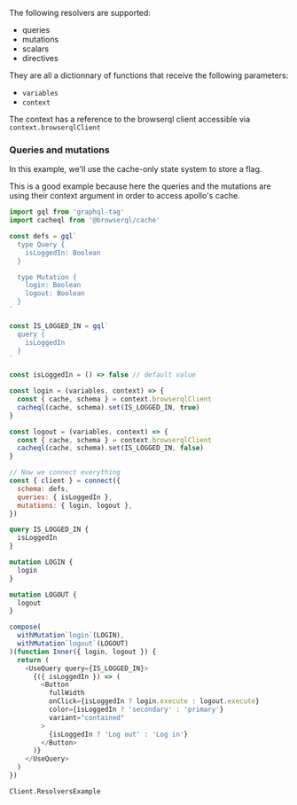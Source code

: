 The following resolvers are supported:

- queries
- mutations
- scalars
- directives

They are all a dictionnary of functions that receive the following parameters:

- `variables`
- `context`

The context has a reference to the browserql client accessible via `context.browserqlClient`

### Queries and mutations

In this example, we'll use the cache-only state system to store a flag.

This is a good example because here the queries and the mutations are using their context argument in order to access apollo's cache.

```javascript
import gql from 'graphql-tag'
import cacheql from '@browserql/cache'

const defs = gql`
  type Query {
    isLoggedIn: Boolean
  }

  type Mutation {
    login: Boolean
    logout: Boolean
  }
`

const IS_LOGGED_IN = gql`
  query {
    isLoggedIn
  }
`

const isLoggedIn = () => false // default value

const login = (variables, context) => {
  const { cache, schema } = context.browserqlClient
  cacheql(cache, schema).set(IS_LOGGED_IN, true)
}

const logout = (variables, context) => {
  const { cache, schema } = context.browserqlClient
  cacheql(cache, schema).set(IS_LOGGED_IN, false)
}

// Now we connect everything
const { client } = connect({
  schema: defs,
  queries: { isLoggedIn },
  mutations: { login, logout },
})
```

```graphql
query IS_LOGGED_IN {
  isLoggedIn
}

mutation LOGIN {
  login
}

mutation LOGOUT {
  logout
}
```

```javascript
compose(
  withMutation`login`(LOGIN),
  withMutation`logout`(LOGOUT)
)(function Inner({ login, logout }) {
  return (
    <UseQuery query={IS_LOGGED_IN}>
      {({ isLoggedIn }) => (
        <Button
          fullWidth
          onClick={isLoggedIn ? login.execute : logout.execute}
          color={isLoggedIn ? 'secondary' : 'primary'}
          variant="contained"
        >
          {isLoggedIn ? 'Log out' : 'Log in'}
        </Button>
      )}
    </UseQuery>
  )
})
```

```snapshot
Client.ResolversExample
```

